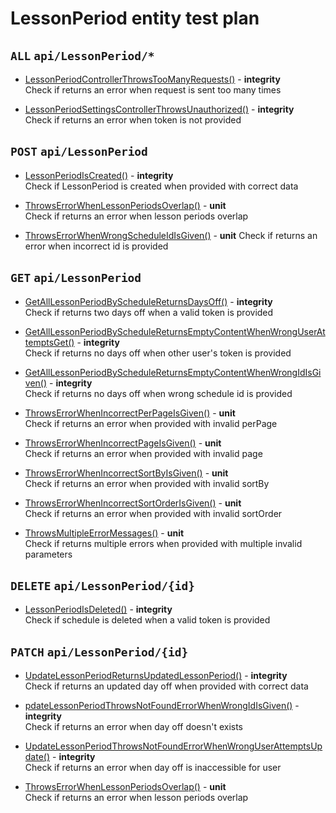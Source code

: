 # LessonPeriod entity test plan

## `ALL` `api/LessonPeriod/*`

- [LessonPeriodControllerThrowsTooManyRequests()](../Entities/ELessonPeriod/LessonPeriodController.test.cs) - **integrity**  
  Check if returns an error when request is sent too many times

- [LessonPeriodSettingsControllerThrowsUnauthorized()](../Entities/ELessonPeriod/LessonPeriodController.test.cs) - **integrity**  
  Check if returns an error when token is not provided

## `POST` `api/LessonPeriod`

- [LessonPeriodIsCreated()](../Entities/ELessonPeriod/LessonPeriodController.test.cs) - **integrity**  
  Check if LessonPeriod is created when provided with correct data

- [ThrowsErrorWhenLessonPeriodsOverlap()](../Entities/ELessonPeriod/CreateLessonPeriodCommand.unit.cs) - **unit**  
  Check if returns an error when lesson periods overlap

- [ThrowsErrorWhenWrongScheduleIdIsGiven()](../Entities/ELessonPeriod/CreateLessonPeriodCommand.unit.cs) - **unit** 
  Check if returns an error when incorrect id is provided


## `GET` `api/LessonPeriod`

- [GetAllLessonPeriodByScheduleReturnsDaysOff()](../Entities/ELessonPeriod/LessonPeriodController.test.cs) - **integrity**  
  Check if returns two days off when a valid token is provided

- [GetAllLessonPeriodByScheduleReturnsEmptyContentWhenWrongUserAttemptsGet()](../Entities/ELessonPeriod/LessonPeriodController.test.cs) - **integrity**  
  Check if returns no days off when other user's token is provided

- [GetAllLessonPeriodByScheduleReturnsEmptyContentWhenWrongIdIsGiven()](../Entities/ELessonPeriod/LessonPeriodController.test.cs) - **integrity**  
  Check if returns no days off when wrong schedule id is provided

- [ThrowsErrorWhenIncorrectPerPageIsGiven()](../Entities/ELessonPeriod/Queries/GetAllLessonPeriod.unit.cs) - **unit**  
  Check if returns an error when provided with invalid perPage

- [ThrowsErrorWhenIncorrectPageIsGiven()](../Entities/ELessonPeriod/Queries/GetAllLessonPeriod.unit.cs) - **unit**  
  Check if returns an error when provided with invalid page

- [ThrowsErrorWhenIncorrectSortByIsGiven()](../Entities/ELessonPeriod/Queries/GetAllLessonPeriod.unit.cs) - **unit**  
  Check if returns an error when provided with invalid sortBy

- [ThrowsErrorWhenIncorrectSortOrderIsGiven()](../Entities/ELessonPeriod/Queries/GetAllLessonPeriod.unit.cs) - **unit**  
  Check if returns an error when provided with invalid sortOrder

- [ThrowsMultipleErrorMessages()](../Entities/ELessonPeriod/Queries/GetAllLessonPeriod.unit.cs) - **unit**  
  Check if returns multiple errors when provided with multiple invalid parameters

## `DELETE` `api/LessonPeriod/{id}`

- [LessonPeriodIsDeleted()](../Entities/ELessonPeriod/LessonPeriodController.test.cs) - **integrity**  
  Check if schedule is deleted when a valid token is provided

## `PATCH` `api/LessonPeriod/{id}`

- [UpdateLessonPeriodReturnsUpdatedLessonPeriod()](../Entities/ELessonPeriod/LessonPeriodController.test.cs) - **integrity**  
  Check if returns an updated day off when provided with correct data

- [pdateLessonPeriodThrowsNotFoundErrorWhenWrongIdIsGiven()](../Entities/ELessonPeriod/LessonPeriodController.test.cs) - **integrity**  
  Check if returns an error when day off doesn't exists

- [UpdateLessonPeriodThrowsNotFoundErrorWhenWrongUserAttemptsUpdate()](../Entities/ELessonPeriod/LessonPeriodController.test.cs) - **integrity**  
  Check if returns an error when day off is inaccessible for user

- [ThrowsErrorWhenLessonPeriodsOverlap()](../Entities/ELessonPeriod/Commands/UpdateLessonPeriodCommand.unit.cs) - **unit**  
  Check if returns an error when lesson periods overlap



